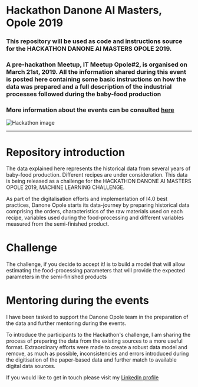 # Hackathon Danone AI Masters, Opole 2019
### This repository will be used as code and instructions source for the HACKATHON DANONE AI MASTERS OPOLE 2019.

### A pre-hackathon Meetup, IT Meetup Opole#2, is organised on March 21st, 2019. All the information shared during this event is posted here containing some basic instructions on how the data was prepared and a full description of the industrial processes followed during the baby-food production

### More information about the events can be consulted [here](http://hackathon.opole.pl/index.php/en/)

![Hackathon image](https://github.com/jgfdsa/Hackathon_Danone_Opole2019/blob/master/IT%20Meetup%20Opole%20%232%20-%20Machine%20Learning/notebooks/img/Hackathon%20image.PNG?raw=true)

____________________________
# Repository introduction
The data explained here represents the historical data from several years of baby-food production. Different recipes are under consideration. This data is being released as a challenge for the HACKATHON DANONE AI MASTERS OPOLE 2019, MACHINE LEARNING CHALLENGE.

As part of the digitalisation efforts and implementation of I4.0 best practices, Danone Opole starts its data-journey by preparing historical data comprising the orders, characteristics of the raw materials used on each recipe, variables used during the food-processing and different variables measured from the semi-finished product.

# Challenge
The challenge, if you decide to accept it!  is to build a model that will allow estimating the food-processing parameters that will provide the expected parameters in the semi-finished products

# Mentoring during the events
I have been tasked to support the Danone Opole team in the preparation of the data and further mentoring during the events. 

To introduce the participants to the Hackathon's challenge, I am sharing the process of preparing the data from the existing sources to a more useful format. Extraordinary efforts were made to create a robust data model and remove, as much as possible, inconsistencies and errors introduced during the digitisation of the paper-based data and further match to available digital data sources. 

If you would like to get in touch please visit my [LinkedIn profile](www.linkedin.com/in/ferreiradesajg)
